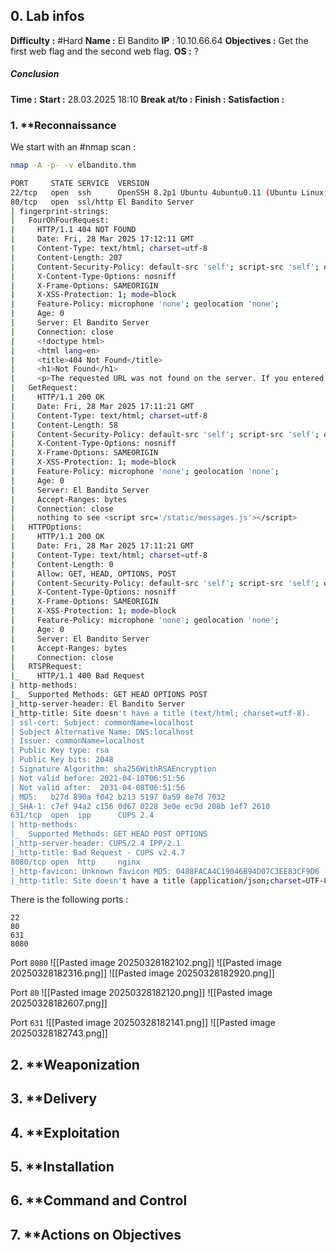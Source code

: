 ## 0. **Lab infos**

**Difficulty :** #Hard
**Name :** El Bandito
**IP** : 10.10.66.64
**Objectives :** Get the first web flag and the second web flag.
**OS :** ?

##### **Conclusion**
**Time :** 
	**Start :** 28.03.2025 18:10
	**Break at/to :** 
	**Finish :** 
**Satisfaction :**  
### 1. **Reconnaissance

We start with an #nmap scan :

```BASH
nmap -A -p- -v elbandito.thm

PORT     STATE SERVICE  VERSION
22/tcp   open  ssh      OpenSSH 8.2p1 Ubuntu 4ubuntu0.11 (Ubuntu Linux; protocol 2.0)
80/tcp   open  ssl/http El Bandito Server
| fingerprint-strings: 
|   FourOhFourRequest: 
|     HTTP/1.1 404 NOT FOUND
|     Date: Fri, 28 Mar 2025 17:12:11 GMT
|     Content-Type: text/html; charset=utf-8
|     Content-Length: 207
|     Content-Security-Policy: default-src 'self'; script-src 'self'; object-src 'none';
|     X-Content-Type-Options: nosniff
|     X-Frame-Options: SAMEORIGIN
|     X-XSS-Protection: 1; mode=block
|     Feature-Policy: microphone 'none'; geolocation 'none';
|     Age: 0
|     Server: El Bandito Server
|     Connection: close
|     <!doctype html>
|     <html lang=en>
|     <title>404 Not Found</title>
|     <h1>Not Found</h1>
|     <p>The requested URL was not found on the server. If you entered the URL manually please check your spelling and try again.</p>
|   GetRequest: 
|     HTTP/1.1 200 OK
|     Date: Fri, 28 Mar 2025 17:11:21 GMT
|     Content-Type: text/html; charset=utf-8
|     Content-Length: 58
|     Content-Security-Policy: default-src 'self'; script-src 'self'; object-src 'none';
|     X-Content-Type-Options: nosniff
|     X-Frame-Options: SAMEORIGIN
|     X-XSS-Protection: 1; mode=block
|     Feature-Policy: microphone 'none'; geolocation 'none';
|     Age: 0
|     Server: El Bandito Server
|     Accept-Ranges: bytes
|     Connection: close
|     nothing to see <script src='/static/messages.js'></script>
|   HTTPOptions: 
|     HTTP/1.1 200 OK
|     Date: Fri, 28 Mar 2025 17:11:21 GMT
|     Content-Type: text/html; charset=utf-8
|     Content-Length: 0
|     Allow: GET, HEAD, OPTIONS, POST
|     Content-Security-Policy: default-src 'self'; script-src 'self'; object-src 'none';
|     X-Content-Type-Options: nosniff
|     X-Frame-Options: SAMEORIGIN
|     X-XSS-Protection: 1; mode=block
|     Feature-Policy: microphone 'none'; geolocation 'none';
|     Age: 0
|     Server: El Bandito Server
|     Accept-Ranges: bytes
|     Connection: close
|   RTSPRequest: 
|_    HTTP/1.1 400 Bad Request
| http-methods: 
|_  Supported Methods: GET HEAD OPTIONS POST
|_http-server-header: El Bandito Server
|_http-title: Site doesn't have a title (text/html; charset=utf-8).
| ssl-cert: Subject: commonName=localhost
| Subject Alternative Name: DNS:localhost
| Issuer: commonName=localhost
| Public Key type: rsa
| Public Key bits: 2048
| Signature Algorithm: sha256WithRSAEncryption
| Not valid before: 2021-04-10T06:51:56
| Not valid after:  2031-04-08T06:51:56
| MD5:   b27d 890a f042 b213 5197 0a59 8e7d 7032
|_SHA-1: c7ef 94a2 c156 0d67 0228 3e0e ec9d 208b 1ef7 2610
631/tcp  open  ipp      CUPS 2.4
| http-methods: 
|_  Supported Methods: GET HEAD POST OPTIONS
|_http-server-header: CUPS/2.4 IPP/2.1
|_http-title: Bad Request - CUPS v2.4.7
8080/tcp open  http     nginx
|_http-favicon: Unknown favicon MD5: 0488FACA4C19046B94D07C3EE83CF9D6
|_http-title: Site doesn't have a title (application/json;charset=UTF-8).
```

There is the following ports :

```PORTS
22
80
631
8080
```

Port `8080`
![[Pasted image 20250328182102.png]]
![[Pasted image 20250328182316.png]]
![[Pasted image 20250328182920.png]]


Port `80`
![[Pasted image 20250328182120.png]]
![[Pasted image 20250328182607.png]]



Port `631`
![[Pasted image 20250328182141.png]]
![[Pasted image 20250328182743.png]]



## 2. **Weaponization

## 3. **Delivery

## 4. **Exploitation

## 5. **Installation

## 6. **Command and Control

## 7. **Actions on Objectives

